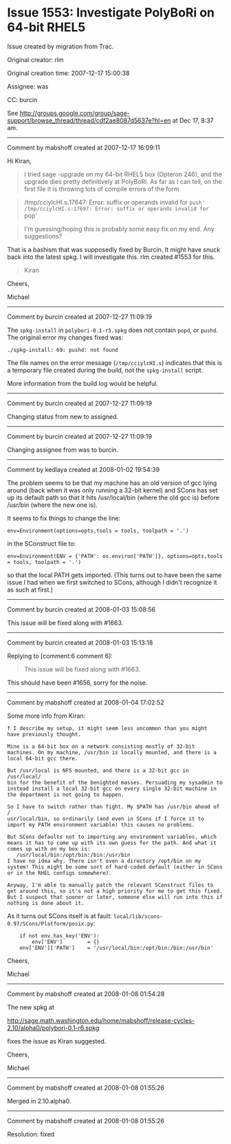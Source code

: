 # Issue 1553: Investigate PolyBoRi on 64-bit RHEL5

Issue created by migration from Trac.

Original creator: rlm

Original creation time: 2007-12-17 15:00:38

Assignee: was

CC:  burcin

See http://groups.google.com/group/sage-support/browse_thread/thread/cdf2ae8087d5637e?hl=en at  Dec 17, 8:37 am.


---

Comment by mabshoff created at 2007-12-17 16:09:11

Hi Kiran,

> I tried sage -upgrade on my 64-bit RHEL5 box (Opteron 246), and the
> upgrade dies pretty definitively at PolyBoRi. As far as I can tell, on
> the first file it is throwing lots of compile errors of the form

> /tmp/cciylcHI.s:17647: Error: suffix or operands invalid for `push'
> /tmp/cciylcHI.s:17697: Error: suffix or operands invalid for `pop'

> I'm guessing/hoping this is probably some easy fix on my end. Any
> suggestions?

That is a bashism that was supposedly fixed by Burcin. It might have
snuck back into the latest spkg. I will investigate this. rlm created
#1553 for this.

> Kiran

Cheers,

Michael


---

Comment by burcin created at 2007-12-27 11:09:19

The `spkg-install` in `polybori-0.1-r5.spkg` does not contain `popd`, or `pushd`. The original error my changes fixed was:


```
./spkg-install: 69: pushd: not found
```


The file names on the error message (`/tmp/cciylcHI.s`) indicates that this is a temporary file created during the build, not the `spkg-install` script.

More information from the build log would be helpful.


---

Comment by burcin created at 2007-12-27 11:09:19

Changing status from new to assigned.


---

Comment by burcin created at 2007-12-27 11:09:19

Changing assignee from was to burcin.


---

Comment by kedlaya created at 2008-01-02 19:54:39

The problem seems to be that my machine has an old version of gcc lying around (back when it was only running a 32-bit kernel) and SCons has set up its default path so that it hits /usr/local/bin (where the old gcc is) before /usr/bin (where the new one is). 

It seems to fix things to change the line:

```
env=Environment(options=opts,tools = tools, toolpath = '.')
```

in the SConstruct file to:

```
env=Environment(ENV = {'PATH': os.environ['PATH']}, options=opts,tools = tools, toolpath = '.')
```

so that the local PATH gets imported. (This turns out to have been the same issue I had when we first switched to SCons, although I didn't recognize it as such at first.)


---

Comment by burcin created at 2008-01-03 15:08:56

This issue will be fixed along with #1663.


---

Comment by burcin created at 2008-01-03 15:13:18

Replying to [comment:6 comment 6]:
> This issue will be fixed along with #1663.
                                      
This should have been #1656, sorry for the noise.


---

Comment by mabshoff created at 2008-01-04 17:02:52

Some more info from Kiran:

```
f I describe my setup, it might seem less uncommon than you might
have previously thought.

Mine is a 64-bit box on a network consisting mostly of 32-bit
machines. On my machine, /usr/bin is locally mounted, and there is a
local 64-bit gcc there.

But /usr/local is NFS mounted, and there is a 32-bit gcc in /usr/local/
bin for the benefit of the benighted masses. Persuading my sysadmin to
instead install a local 32-bit gcc on every single 32-bit machine in
the department is not going to happen.

So I have to switch rather than fight. My $PATH has /usr/bin ahead of /
usr/local/bin, so ordinarily (and even in SCons if I force it to
import my PATH environment variable) this causes no problems.

But SCons defaults not to importing any environment variables, which
means it has to come up with its own guess for the path. And what it
comes up with on my box is:
   /usr/local/bin:/opt/bin:/bin:/usr/bin
I have no idea why. There isn't even a directory /opt/bin on my
system! This might be some sort of hard-coded default (either in SCons
or in the RHEL configs somewhere).

Anyway, I'm able to manually patch the relevant SConstruct files to
get around this, so it's not a high priority for me to get this fixed.
But I suspect that sooner or later, someone else will run into this if
nothing is done about it. 
```

As it turns out SCons itself is at fault: `local/lib/scons-0.97/SCons/Platform/posix.py`:

```
    if not env.has_key('ENV'):
        env['ENV']        = {}
    env['ENV']['PATH']    = '/usr/local/bin:/opt/bin:/bin:/usr/bin'
```


Cheers,

Michael


---

Comment by mabshoff created at 2008-01-08 01:54:28

The new spkg at 

http://sage.math.washington.edu/home/mabshoff/release-cycles-2.10/alpha0/polybori-0.1-r6.spkg

fixes the issue as Kiran suggested.

Cheers,

Michael


---

Comment by mabshoff created at 2008-01-08 01:55:26

Merged in 2.10.alpha0.


---

Comment by mabshoff created at 2008-01-08 01:55:26

Resolution: fixed
